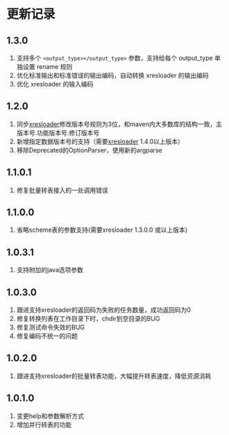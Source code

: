 更新记录
==========

1.3.0
------

1. 支持多个 ```<output_type></output_type>``` 参数，支持给每个 output_type 单独设置 rename 规则
2. 优化标准输出和标准错误的输出编码，自动转换 xresloader 的输出编码
3. 优化 xresloader 的输入编码

1.2.0
------

1. 同步[xresloader][1]修改版本号规则为3位，和maven内大多数库的结构一致，主版本号.功能版本号.修订版本号
2. 新增指定数据版本号的支持（需要[xresloader][1] 1.4.0以上版本）
3. 移除Deprecated的OptionParser，使用新的argparse

1.1.0.1
------

1. 修复批量转表接入的一处调用错误

1.1.0.0
------

1. 省略scheme表的参数支持(需要xresloader 1.3.0.0 或以上版本)

1.0.3.1
------

1. 支持附加的java选项参数

1.0.3.0
------

1. 跟进支持xresloader的返回码为失败的任务数量，成功返回码为0
2. 修复转换列表在工作目录下时，chdir到空目录的BUG
3. 修复测试命令失效的BUG
4. 修复编码不统一的问题

1.0.2.0
------

1. 跟进支持xresloader的批量转表功能，大幅提升转表速度，降低资源消耗

1.0.1.0
------

1. 变更help和参数解析方式
2. 增加并行转表的功能

[1]: https://github.com/xresloader/xresloader
